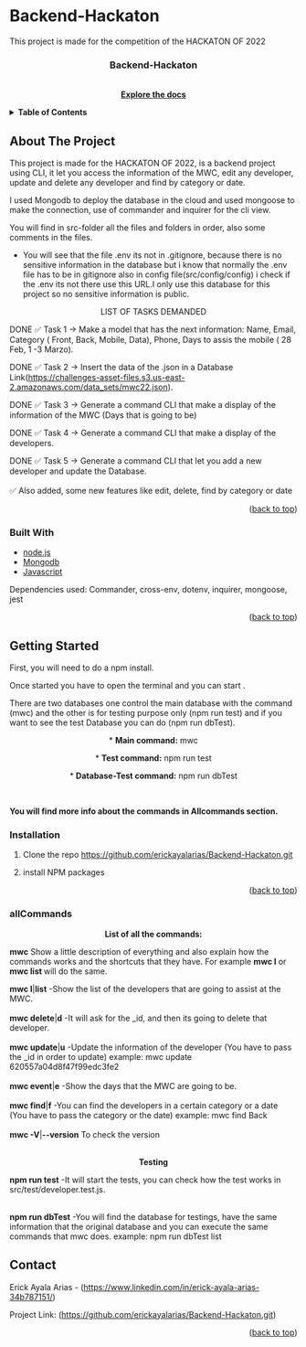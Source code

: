 # Backend-Hackaton

This project is made for the competition of the HACKATON OF 2022


<h3 align="center">Backend-Hackaton</h3>  
  <p align="center">
    <br />
    <a href="https://github.com/erickayalarias/Backend-Hackaton"><strong> Explore the docs </strong></a>
    <br />
  </p>
</div>




<details>
  <summary><b>Table of Contents</b></summary>
  <ol>
    <li>
      <a href="#about-the-project">About The Project</a>
      <ul>
        <li><a href="#built-with">Built With</a></li>
      </ul>
    </li>
    <li>
      <a href="#getting-started">Getting Started</a>
      <ul>
        <li><a href="#installation">Installation</a></li>
        <li><a href="#allCommands">allCommands</a></li>
      </ul>
    </li>
    <li><a href="#contact">Contact</a></li>
  </ol>
</details>



## About The Project


This project is made for the HACKATON OF 2022, is a backend project using CLI, it let you access the information of the MWC, edit any developer, update and delete any developer and find by category or date.

I used Mongodb to deploy the database in the cloud and used mongoose to make the connection, use of commander and inquirer for the cli view.

You will find in src-folder all the files and folders in order, also some comments in the files.

* You will see that the file .env its not in .gitignore, because there is no sensitive information in the database but i know that normally the .env file has to be in gitignore also in config file(src/config/config) i check if the .env its not there use this URL.I only use this database for this project so no sensitive information is public.

<p align="center"> LIST OF TASKS DEMANDED</p>

DONE ✅ Task 1 → Make a model that has the next information: Name, Email, Category ( Front, Back, Mobile, Data), Phone, Days to assis the mobile ( 28 Feb, 1 -3 Marzo).

DONE ✅ Task 2 → Insert the data of the .json in a Database Link(https://challenges-asset-files.s3.us-east-2.amazonaws.com/data_sets/mwc22.json).

DONE ✅ Task 3 → Generate a command CLI that make a display of the information of the MWC (Days that is going to be)

DONE ✅ Task 4 → Generate a command CLI that make a display of the developers.

DONE ✅ Task 5 → Generate a command CLI that let you add a new developer and update the Database.
</br></br>
✅ Also added, some new features like edit, delete, find by category or date


<p align="right">(<a href="#top">back to top</a>)</p>



### Built With

* [node.js](https://nodejs.org/)
* [Mongodb](https://www.mongodb.com/)
* [Javascript](https://www.javascript.com/)

Dependencies used:
Commander,
cross-env,
dotenv,
inquirer,
mongoose,
jest

<p align="right">(<a href="#top">back to top</a>)</p>



<!-- GETTING STARTED -->
## Getting Started

First, you will need to do a npm install.

Once started you have to open the terminal and you can start .

There are two databases one control the main database with the command (mwc) and the other is for testing purpose only (npm run test) and if you want to see the test Database you can do (npm run dbTest).


<p align="center">* <b>Main command:</b>  mwc </p>
<p align="center">* <b>Test command:</b> npm run test </p>
<p align="center">* <b>Database-Test command:</b>  npm run dbTest</p>

<br />

<b>You will find more info about the commands in Allcommands section.</b>



### Installation

1. Clone the repo https://github.com/erickayalarias/Backend-Hackaton.git

2. install NPM packages

<p align="right">(<a href="#top">back to top</a>)</p>



### allCommands
<p align="center"><b>List of all the commands:</b> </p>


<b>mwc</b> Show a little description of everything and also explain how the commands works and the shortcuts that they have. 
For example <b>mwc l</b> or <b>mwc list </b> will do the same.  <br />

<b>mwc l</b>|<b>list</b>   -Show the list of the developers that are going to assist at the MWC.<br /> <br />
<b>mwc delete</b>|<b>d</b> -It will ask for the _id, and then its going to delete that developer.<br /><br />
<b>mwc update</b>|<b>u</b> -Update the information of the developer (You have to pass the _id in order to update) example: mwc update 620557a04d8f47f99edc3fe2 <br /><br />
<b>mwc event</b>|<b>e</b>  -Show the days that the MWC are going to be.<br /><br />
<b>mwc find</b>|<b>f</b>   -You can find the developers in a certain category or a date (You have to pass the category or the date) example: mwc find Back<br /><br />
<b>mwc -V</b>|<b>--version</b>    To check the version<br /><br />

<p align="center"><b>Testing</b> </p>


<b>npm run test</b>           -It will start the tests, you can check how the test works in src/test/developer.test.js.<br /><br />

<b>npm run dbTest</b>         -You will find the database for testings, have the same information that the original database and you can execute the same commands that mwc does. example: npm run dbTest list



## Contact

Erick Ayala Arias - (https://www.linkedin.com/in/erick-ayala-arias-34b787151/)

Project Link: (https://github.com/erickayalarias/Backend-Hackaton.git)

<p align="right">(<a href="#top">back to top</a>)</p>


